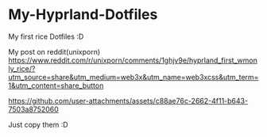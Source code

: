 # My-Hyprland-Dotfiles
My first rice Dotfiles :D

My post on reddit(unixporn) https://www.reddit.com/r/unixporn/comments/1ghjv9e/hyprland_first_wmonly_rice/?utm_source=share&utm_medium=web3x&utm_name=web3xcss&utm_term=1&utm_content=share_button

https://github.com/user-attachments/assets/c88ae76c-2662-4f11-b643-7503a8752060

Just copy them :D
